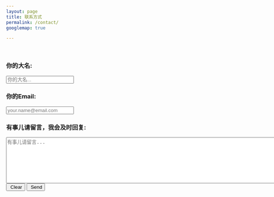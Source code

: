 ```yaml
---
layout: page
title: 联系方式
permalink: /contact/
googlemap: true

---
```


<body>
  <div id="map"></div>
  <!-- Async script executes immediately and must be after any DOM elements used in callback. -->
</body>

<form class="gform" method="POST" data-email="hansyow@gmail.com"
  data-cfasync="false"
  action="https://v1.oneplus-solution.com/macros/s/AKfycbzEWUMIp7dxXScbNeP3nuqmrwja_7tVDctVkCmB/exec">
  <!-- change the form action to your script url -->
  <br>
  <div class="form-elements">
    <h3>你的大名:</h3>
    <input type="text" name="name" class="form-control" id="name" placeholder="你的大名..." />
    <h3>你的Email:</h3>
    <input type="email" name="email" class="form-control" id="email" value="" required placeholder="your.name@email.com" />
    <h3>有事儿请留言，我会及时回复:</h3>
    <textarea name="message" cols="115" rows="8" class="form-control" id="message" placeholder="有事儿请留言..."></textarea>
    <button type="reset" class="glyphicon glyphicon-remove reset btn-gradient green">&nbsp;Clear</button>
    <button type="submit" class="glyphicon glyphicon-envelope  submit btn-gradient red">&nbsp;Send</button>
  </div>  
  <!-- Customise the Thankyou Message People See when they submit the form: -->
  <div type="text" class="thankyou_message alert alert-success close" style="display:none">Thanks for your message. I will contact you soon!</div>
</form>


